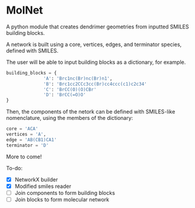 # MolNet
A python module that creates dendrimer geometries from inputted SMILES building blocks.

A network is built using a core, vertices, edges, and terminator species, defined with SMILES.

The user will be able to input building blocks as a dictionary, for example.

```python
building_blocks = {
              'A': 'Brc1nc(Br)nc(Br)n1',
              'B': 'Brc1cc2CCc3cc(Br)cc4ccc(c1)c2c34'
              'C': 'BrCC(O)(O)CBr'
              'D': 'BrCC(=O)O'
}
```

Then, the components of the netork can be defined with SMILES-like nomenclature, using the members of the dictionary:

```python
core = 'ACA'
vertices = 'A',
edge = 'AB(CB1)CA1'
terminator = 'D'
```

More to come!

To-do:

- [x] NetworkX builder
- [x] Modified smiles reader
- [ ] Join components to form building blocks
- [ ] Join blocks to form molecular network
